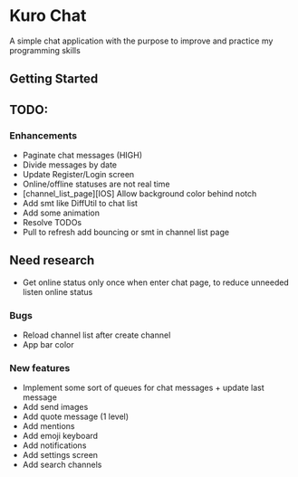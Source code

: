 # Kuro Chat

A simple chat application with the purpose to improve and practice my programming skills

## Getting Started



## TODO:


### Enhancements
- Paginate chat messages (HIGH)
- Divide messages by date
- Update Register/Login screen
- Online/offline statuses are not real time
- [channel_list_page][IOS] Allow background color behind notch
- Add smt like DiffUtil to chat list
- Add some animation
- Resolve TODOs
- Pull to refresh add bouncing or smt in channel list page

## Need research
- Get online status only once when enter chat page, to reduce unneeded listen online status

### Bugs
- Reload channel list after create channel
- App bar color 
### New features
- Implement some sort of queues for chat messages + update last message
- Add send images
- Add quote message (1 level)
- Add mentions
- Add emoji keyboard
- Add notifications
- Add settings screen
- Add search channels